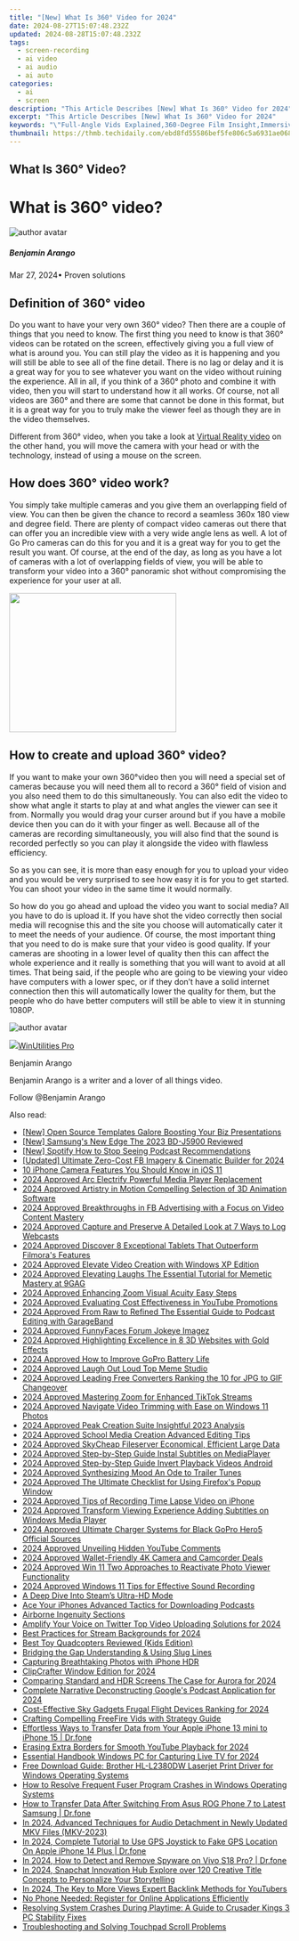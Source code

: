 ```yaml
---
title: "[New] What Is 360° Video for 2024"
date: 2024-08-27T15:07:48.232Z
updated: 2024-08-28T15:07:48.232Z
tags: 
  - screen-recording
  - ai video
  - ai audio
  - ai auto
categories: 
  - ai
  - screen
description: "This Article Describes [New] What Is 360° Video for 2024"
excerpt: "This Article Describes [New] What Is 360° Video for 2024"
keywords: "\"Full-Angle Vids Explained,360-Degree Film Insight,Immersive Video Overview,Omni-Angle Video Guide,Circular Videography Basics,Complete View Film Tutorial,Virtual Round Video Info\""
thumbnail: https://thmb.techidaily.com/ebd8fd55586bef5fe806c5a6931ae068dd25745cbaa69a714d4a27725179f8ad.jpg
---
```


## What Is 360° Video?

# What is 360° video?

![author avatar](https://images.wondershare.com/filmora/article-images/benjamin-arango-author.jpg)

##### Benjamin Arango

 Mar 27, 2024• Proven solutions

## Definition of 360° video

 Do you want to have your very own 360° video? Then there are a couple of things that you need to know. The first thing you need to know is that 360° videos can be rotated on the screen, effectively giving you a full view of what is around you. You can still play the video as it is happening and you will still be able to see all of the fine detail. There is no lag or delay and it is a great way for you to see whatever you want on the video without ruining the experience. All in all, if you think of a 360° photo and combine it with video, then you will start to understand how it all works. Of course, not all videos are 360° and there are some that cannot be done in this format, but it is a great way for you to truly make the viewer feel as though they are in the video themselves.

 Different from 360° video, when you take a look at [Virtual Reality video]( https://filmora.wondershare.com/virtual-reality/what-is-vr-video.html) on the other hand, you will move the camera with your head or with the technology, instead of using a mouse on the screen.

## How does 360° video work?

 You simply take multiple cameras and you give them an overlapping field of view. You can then be given the chance to record a seamless 360x 180 view and degree field. There are plenty of compact video cameras out there that can offer you an incredible view with a very wide angle lens as well. A lot of Go Pro cameras can do this for you and it is a great way for you to get the result you want. Of course, at the end of the day, as long as you have a lot of cameras with a lot of overlapping fields of view, you will be able to transform your video into a 360° panoramic shot without compromising the experience for your user at all.

<!-- affiliate ads begin -->
<a href="https://printrendy.pxf.io/c/5597632/1453719/17020" target="_top" id="1453719"><img src="//a.impactradius-go.com/display-ad/17020-1453719" border="0" alt="" width="300" height="250"/></a><img height="0" width="0" src="https://imp.pxf.io/i/5597632/1453719/17020" style="position:absolute;visibility:hidden;" border="0" />
<!-- affiliate ads end -->
## How to create and upload 360° video?

 If you want to make your own 360°video then you will need a special set of cameras because you will need them all to record a 360° field of vision and you also need them to do this simultaneously. You can also edit the video to show what angle it starts to play at and what angles the viewer can see it from. Normally you would drag your curser around but if you have a mobile device then you can do it with your finger as well. Because all of the cameras are recording simultaneously, you will also find that the sound is recorded perfectly so you can play it alongside the video with flawless efficiency.

 So as you can see, it is more than easy enough for you to upload your video and you would be very surprised to see how easy it is for you to get started. You can shoot your video in the same time it would normally.

 So how do you go ahead and upload the video you want to social media? All you have to do is upload it. If you have shot the video correctly then social media will recognise this and the site you choose will automatically cater it to meet the needs of your audience. Of course, the most important thing that you need to do is make sure that your video is good quality. If your cameras are shooting in a lower level of quality then this can affect the whole experience and it really is something that you will want to avoid at all times. That being said, if the people who are going to be viewing your video have computers with a lower spec, or if they don’t have a solid internet connection then this will automatically lower the quality for them, but the people who do have better computers will still be able to view it in stunning 1080P.

![author avatar](https://images.wondershare.com/filmora/article-images/benjamin-arango-author.jpg)

<!-- affiliate ads begin -->
<a href="https://secure.2checkout.com/order/checkout.php?PRODS=4665597&QTY=1&AFFILIATE=108875&CART=1"><img src="https://www.pcclean.io/wp-content/uploads/2018/03/winutilities-box-130521.png" border="0">WinUtilities Pro</a>
<!-- affiliate ads end -->
Benjamin Arango

Benjamin Arango is a writer and a lover of all things video.

Follow @Benjamin Arango


<ins class="adsbygoogle"
     style="display:block"
     data-ad-format="autorelaxed"
     data-ad-client="ca-pub-7571918770474297"
     data-ad-slot="1223367746"></ins>



<ins class="adsbygoogle"
     style="display:block"
     data-ad-client="ca-pub-7571918770474297"
     data-ad-slot="8358498916"
     data-ad-format="auto"
     data-full-width-responsive="true"></ins>


<span class="atpl-alsoreadstyle">Also read:</span>
<div><ul>
<li><a href="https://extra-guidance.techidaily.com/new-open-source-templates-galore-boosting-your-biz-presentations/"><u>[New] Open Source Templates Galore  Boosting Your Biz Presentations</u></a></li>
<li><a href="https://extra-guidance.techidaily.com/new-samsungs-new-edge-the-2023-bd-j5900-reviewed/"><u>[New] Samsung's New Edge  The 2023 BD-J5900 Reviewed</u></a></li>
<li><a href="https://fox-hovers.techidaily.com/new-spotify-how-to-stop-seeing-podcast-recommendations/"><u>[New] Spotify  How to Stop Seeing Podcast Recommendations</u></a></li>
<li><a href="https://facebook-video-content.techidaily.com/updated-ultimate-zero-cost-fb-imagery-and-cinematic-builder-for-2024/"><u>[Updated] Ultimate Zero-Cost FB Imagery & Cinematic Builder for 2024</u></a></li>
<li><a href="https://article-helps.techidaily.com/10-iphone-camera-features-you-should-know-in-ios-11/"><u>10 iPhone Camera Features You Should Know in iOS 11</u></a></li>
<li><a href="https://article-helps.techidaily.com/2024-approved-arc-electrify-powerful-media-player-replacement/"><u>2024 Approved  Arc Electrify  Powerful Media Player Replacement</u></a></li>
<li><a href="https://article-helps.techidaily.com/2024-approved-artistry-in-motion-compelling-selection-of-3d-animation-software/"><u>2024 Approved  Artistry in Motion  Compelling Selection of 3D Animation Software</u></a></li>
<li><a href="https://facebook-video-content.techidaily.com/2024-approved-breakthroughs-in-fb-advertising-with-a-focus-on-video-content-mastery/"><u>2024 Approved  Breakthroughs in FB Advertising with a Focus on Video Content Mastery</u></a></li>
<li><a href="https://article-helps.techidaily.com/2024-approved-capture-and-preserve-a-detailed-look-at-7-ways-to-log-webcasts/"><u>2024 Approved  Capture and Preserve  A Detailed Look at 7 Ways to Log Webcasts</u></a></li>
<li><a href="https://article-helps.techidaily.com/2024-approved-discover-8-exceptional-tablets-that-outperform-filmoras-features/"><u>2024 Approved  Discover 8 Exceptional Tablets That Outperform Filmora's Features</u></a></li>
<li><a href="https://article-helps.techidaily.com/2024-approved-elevate-video-creation-with-windows-xp-edition/"><u>2024 Approved  Elevate Video Creation with Windows XP Edition</u></a></li>
<li><a href="https://article-helps.techidaily.com/2024-approved-elevating-laughs-the-essential-tutorial-for-memetic-mastery-at-9gag/"><u>2024 Approved  Elevating Laughs  The Essential Tutorial for Memetic Mastery at 9GAG</u></a></li>
<li><a href="https://vp-tips.techidaily.com/2024-approved-enhancing-zoom-visual-acuity-easy-steps/"><u>2024 Approved  Enhancing Zoom Visual Acuity  Easy Steps</u></a></li>
<li><a href="https://article-helps.techidaily.com/2024-approved-evaluating-cost-effectiveness-in-youtube-promotions/"><u>2024 Approved  Evaluating Cost Effectiveness in YouTube Promotions</u></a></li>
<li><a href="https://article-helps.techidaily.com/2024-approved-from-raw-to-refined-the-essential-guide-to-podcast-editing-with-garageband/"><u>2024 Approved  From Raw to Refined  The Essential Guide to Podcast Editing with GarageBand</u></a></li>
<li><a href="https://article-helps.techidaily.com/2024-approved-funnyfaces-forum-jokeye-imagez/"><u>2024 Approved  FunnyFaces Forum  Jokeye Imagez</u></a></li>
<li><a href="https://article-helps.techidaily.com/2024-approved-highlighting-excellence-in-8-3d-websites-with-gold-effects/"><u>2024 Approved  Highlighting Excellence in 8 3D Websites with Gold Effects</u></a></li>
<li><a href="https://fox-access.techidaily.com/2024-approved-how-to-improve-gopro-battery-life/"><u>2024 Approved  How to Improve GoPro Battery Life</u></a></li>
<li><a href="https://fox-blue.techidaily.com/2024-approved-laugh-out-loud-top-meme-studio/"><u>2024 Approved  Laugh Out Loud  Top Meme Studio</u></a></li>
<li><a href="https://article-helps.techidaily.com/2024-approved-leading-free-converters-ranking-the-10-for-jpg-to-gif-changeover/"><u>2024 Approved  Leading Free Converters  Ranking the 10 for JPG to GIF Changeover</u></a></li>
<li><a href="https://article-helps.techidaily.com/2024-approved-mastering-zoom-for-enhanced-tiktok-streams/"><u>2024 Approved  Mastering Zoom for Enhanced TikTok Streams</u></a></li>
<li><a href="https://article-helps.techidaily.com/2024-approved-navigate-video-trimming-with-ease-on-windows-11-photos/"><u>2024 Approved  Navigate Video Trimming with Ease on Windows 11 Photos</u></a></li>
<li><a href="https://article-helps.techidaily.com/2024-approved-peak-creation-suite-insightful-2023-analysis/"><u>2024 Approved  Peak Creation Suite  Insightful 2023 Analysis</u></a></li>
<li><a href="https://article-helps.techidaily.com/2024-approved-school-media-creation-advanced-editing-tips/"><u>2024 Approved  School Media Creation  Advanced Editing Tips</u></a></li>
<li><a href="https://extra-support.techidaily.com/2024-approved-skycheap-fileserver-economical-efficient-large-data/"><u>2024 Approved  SkyCheap Fileserver  Economical, Efficient Large Data</u></a></li>
<li><a href="https://article-helps.techidaily.com/2024-approved-step-by-step-guide-instal-subtitles-on-mediaplayer/"><u>2024 Approved  Step-by-Step Guide  Instal Subtitles on MediaPlayer</u></a></li>
<li><a href="https://extra-guidance.techidaily.com/2024-approved-step-by-step-guide-invert-playback-videos-android/"><u>2024 Approved  Step-by-Step Guide  Invert Playback Videos Android</u></a></li>
<li><a href="https://article-helps.techidaily.com/2024-approved-synthesizing-mood-an-ode-to-trailer-tunes/"><u>2024 Approved  Synthesizing Mood  An Ode to Trailer Tunes</u></a></li>
<li><a href="https://article-helps.techidaily.com/2024-approved-the-ultimate-checklist-for-using-firefoxs-popup-window/"><u>2024 Approved  The Ultimate Checklist for Using Firefox's Popup Window</u></a></li>
<li><a href="https://article-helps.techidaily.com/2024-approved-tips-of-recording-time-lapse-video-on-iphone/"><u>2024 Approved  Tips of Recording Time Lapse Video on iPhone</u></a></li>
<li><a href="https://article-helps.techidaily.com/2024-approved-transform-viewing-experience-adding-subtitles-on-windows-media-player/"><u>2024 Approved  Transform Viewing Experience  Adding Subtitles on Windows Media Player</u></a></li>
<li><a href="https://article-helps.techidaily.com/2024-approved-ultimate-charger-systems-for-black-gopro-hero5-official-sources/"><u>2024 Approved  Ultimate Charger Systems for Black GoPro Hero5  Official Sources</u></a></li>
<li><a href="https://article-helps.techidaily.com/2024-approved-unveiling-hidden-youtube-comments/"><u>2024 Approved  Unveiling Hidden YouTube Comments</u></a></li>
<li><a href="https://article-helps.techidaily.com/2024-approved-wallet-friendly-4k-camera-and-camcorder-deals/"><u>2024 Approved  Wallet-Friendly 4K Camera and Camcorder Deals</u></a></li>
<li><a href="https://article-helps.techidaily.com/2024-approved-win-11-two-approaches-to-reactivate-photo-viewer-functionality/"><u>2024 Approved  Win 11  Two Approaches to Reactivate Photo Viewer Functionality</u></a></li>
<li><a href="https://article-helps.techidaily.com/2024-approved-windows-11-tips-for-effective-sound-recording/"><u>2024 Approved  Windows 11  Tips for Effective Sound Recording</u></a></li>
<li><a href="https://games-able.techidaily.com/a-deep-dive-into-steams-ultra-hd-mode/"><u>A Deep Dive Into Steam’s Ultra-HD Mode</u></a></li>
<li><a href="https://article-helps.techidaily.com/ace-your-iphones-advanced-tactics-for-downloading-podcasts/"><u>Ace Your iPhones  Advanced Tactics for Downloading Podcasts</u></a></li>
<li><a href="https://article-helps.techidaily.com/airborne-ingenuity-sections/"><u>Airborne Ingenuity Sections</u></a></li>
<li><a href="https://article-helps.techidaily.com/amplify-your-voice-on-twitter-top-video-uploading-solutions-for-2024/"><u>Amplify Your Voice on Twitter  Top Video Uploading Solutions for 2024</u></a></li>
<li><a href="https://article-helps.techidaily.com/best-practices-for-stream-backgrounds-for-2024/"><u>Best Practices for Stream Backgrounds for 2024</u></a></li>
<li><a href="https://article-helps.techidaily.com/best-toy-quadcopters-reviewed-kids-edition/"><u>Best Toy Quadcopters Reviewed (Kids Edition)</u></a></li>
<li><a href="https://article-helps.techidaily.com/bridging-the-gap-understanding-and-using-slug-lines/"><u>Bridging the Gap  Understanding & Using Slug Lines</u></a></li>
<li><a href="https://article-helps.techidaily.com/capturing-breathtaking-photos-with-iphone-hdr/"><u>Capturing Breathtaking Photos with iPhone HDR</u></a></li>
<li><a href="https://article-helps.techidaily.com/clipcrafter-window-edition-for-2024/"><u>ClipCrafter Window Edition for 2024</u></a></li>
<li><a href="https://article-helps.techidaily.com/comparing-standard-and-hdr-screens-the-case-for-aurora-for-2024/"><u>Comparing Standard and HDR Screens  The Case for Aurora for 2024</u></a></li>
<li><a href="https://article-helps.techidaily.com/complete-narrative-deconstructing-googles-podcast-application-for-2024/"><u>Complete Narrative  Deconstructing Google's Podcast Application for 2024</u></a></li>
<li><a href="https://article-helps.techidaily.com/cost-effective-sky-gadgets-frugal-flight-devices-ranking-for-2024/"><u>Cost-Effective Sky Gadgets  Frugal Flight Devices Ranking for 2024</u></a></li>
<li><a href="https://youtube-videos.techidaily.com/crafting-compelling-freefire-vids-with-strategy-guide/"><u>Crafting Compelling FreeFire Vids with Strategy Guide</u></a></li>
<li><a href="https://iphone-transfer.techidaily.com/effortless-ways-to-transfer-data-from-your-apple-iphone-13-mini-to-iphone-15-drfone-by-drfone-transfer-from-ios/"><u>Effortless Ways to Transfer Data from Your Apple iPhone 13 mini to iPhone 15 | Dr.fone</u></a></li>
<li><a href="https://youtube-videos.techidaily.com/erasing-extra-borders-for-smooth-youtube-playback-for-2024/"><u>Erasing Extra Borders for Smooth YouTube Playback for 2024</u></a></li>
<li><a href="https://video-screen-grab.techidaily.com/essential-handbook-windows-pc-for-capturing-live-tv-for-2024/"><u>Essential Handbook  Windows PC for Capturing Live TV for 2024</u></a></li>
<li><a href="https://win-dash.techidaily.com/free-download-guide-brother-hl-l2380dw-laserjet-print-driver-for-windows-operating-systems/"><u>Free Download Guide: Brother HL-L2380DW Laserjet Print Driver for Windows Operating Systems</u></a></li>
<li><a href="https://win-solutions.techidaily.com/how-to-resolve-frequent-fuser-program-crashes-in-windows-operating-systems/"><u>How to Resolve Frequent Fuser Program Crashes in Windows Operating Systems</u></a></li>
<li><a href="https://android-transfer.techidaily.com/how-to-transfer-data-after-switching-from-asus-rog-phone-7-to-latest-samsung-drfone-by-drfone-transfer-from-android-transfer-from-android/"><u>How to Transfer Data After Switching From Asus ROG Phone 7 to Latest Samsung | Dr.fone</u></a></li>
<li><a href="https://audio-shaping.techidaily.com/in-2024-advanced-techniques-for-audio-detachment-in-newly-updated-mkv-files-mkv-2023/"><u>In 2024, Advanced Techniques for Audio Detachment in Newly Updated MKV Files (MKV-2023)</u></a></li>
<li><a href="https://review-topics.techidaily.com/in-2024-complete-tutorial-to-use-gps-joystick-to-fake-gps-location-on-apple-iphone-14-plus-drfone-by-drfone-virtual-ios/"><u>In 2024, Complete Tutorial to Use GPS Joystick to Fake GPS Location On Apple iPhone 14 Plus | Dr.fone</u></a></li>
<li><a href="https://android-location-track.techidaily.com/in-2024-how-to-detect-and-remove-spyware-on-vivo-s18-pro-drfone-by-drfone-virtual-android/"><u>In 2024, How to Detect and Remove Spyware on Vivo S18 Pro? | Dr.fone</u></a></li>
<li><a href="https://snapchat-videos.techidaily.com/in-2024-snapchat-innovation-hub-explore-over-120-creative-title-concepts-to-personalize-your-storytelling/"><u>In 2024, Snapchat Innovation Hub  Explore over 120 Creative Title Concepts to Personalize Your Storytelling</u></a></li>
<li><a href="https://youtube-help.techidaily.com/in-2024-the-key-to-more-views-expert-backlink-methods-for-youtubers/"><u>In 2024, The Key to More Views  Expert Backlink Methods for YouTubers</u></a></li>
<li><a href="https://tech-revival.techidaily.com/no-phone-needed-register-for-online-applications-efficiently/"><u>No Phone Needed: Register for Online Applications Efficiently</u></a></li>
<li><a href="https://win-solutions.techidaily.com/resolving-system-crashes-during-playtime-a-guide-to-crusader-kings-3-pc-stability-fixes/"><u>Resolving System Crashes During Playtime: A Guide to Crusader Kings 3 PC Stability Fixes</u></a></li>
<li><a href="https://common-error.techidaily.com/troubleshooting-and-solving-touchpad-scroll-problems/"><u>Troubleshooting and Solving Touchpad Scroll Problems</u></a></li>
</ul></div>
